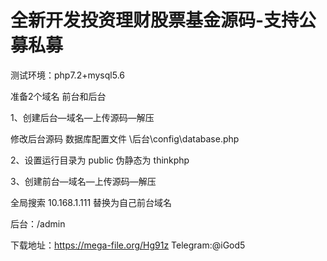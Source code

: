 # 全新开发投资理财股票基金源码-支持公募私募
测试环境：php7.2+mysql5.6

准备2个域名   前台和后台

1、创建后台—域名—上传源码—解压

修改后台源码 数据库配置文件   \后台\config\database.php

2、设置运行目录为  public   伪静态为  thinkphp

3、创建前台—域名—上传源码—解压

全局搜索 10.168.1.111  替换为自己前台域名

后台：/admin

下载地址：https://mega-file.org/Hg91z
Telegram:@iGod5
